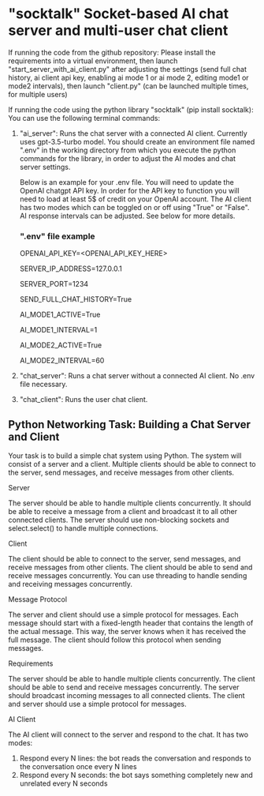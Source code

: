 # "socktalk" Socket-based AI chat server and multi-user chat client

If running the code from the github repository:
Please install the requirements into a virtual environment, then launch "start_server_with_ai_client.py" after adjusting the settings (send full chat history, ai client api key, enabling ai mode 1 or ai mode 2, editing mode1 or mode2 intervals), then launch "client.py" (can be launched multiple times, for multiple users)

If running the code using the python library "socktalk" (pip install socktalk):
You can use the following terminal commands:
1) "ai_server": Runs the chat server with a connected AI client. Currently uses gpt-3.5-turbo model.
    You should create an environment file named ".env" in the working directory from which you execute the python
    commands for the library, in order to adjust the AI modes and chat server settings.

    Below is an example for your .env file. You will need to update the OpenAI chatgpt API key. In order for the API key to function you will need to load at least 5$ of credit on your OpenAI account.
    The AI client has two modes which can be toggled on or off using "True" or "False". AI response intervals can be adjusted. See below for more details.

    ### ".env" file example
    
    OPENAI_API_KEY=<OPENAI_API_KEY_HERE>

    SERVER_IP_ADDRESS=127.0.0.1

    SERVER_PORT=1234

    SEND_FULL_CHAT_HISTORY=True

    AI_MODE1_ACTIVE=True

    AI_MODE1_INTERVAL=1

    AI_MODE2_ACTIVE=True

    AI_MODE2_INTERVAL=60


2) "chat_server": Runs a chat server without a connected AI client. No .env file necessary.


3) "chat_client": Runs the user chat client.


## Python Networking Task: Building a Chat Server and Client

Your task is to build a simple chat system using Python. The system will consist of a server and a client. Multiple clients should be able to connect to the server, send messages, and receive messages from other clients.

Server

The server should be able to handle multiple clients concurrently. It should be able to receive a message from a client and broadcast it to all other connected clients. The server should use non-blocking sockets and select.select() to handle multiple connections.

Client

The client should be able to connect to the server, send messages, and receive messages from other clients. The client should be able to send and receive messages concurrently. You can use threading to handle sending and receiving messages concurrently.

Message Protocol

The server and client should use a simple protocol for messages. Each message should start with a fixed-length header that contains the length of the actual message. This way, the server knows when it has received the full message. The client should follow this protocol when sending messages.

Requirements

The server should be able to handle multiple clients concurrently.
The client should be able to send and receive messages concurrently.
The server should broadcast incoming messages to all connected clients.
The client and server should use a simple protocol for messages.

AI Client

The AI client will connect to the server and respond to the chat. It has two modes:
1. Respond every N lines: the bot reads the conversation and responds to the conversation once every N lines
2. ⁠Respond every N seconds: the bot says something completely new and unrelated every N seconds



